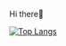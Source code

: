 Hi there👋

[![Top Langs](https://github-readme-stats.vercel.app/api/top-langs/?username=jin1125)](https://github.com/anuraghazra/github-readme-stats)

